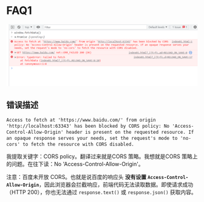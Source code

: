 # FAQ1





![image-20250404141708351](faq_demo01_2025_04_04_01.assets/image-20250404141708351.png)



## 错误描述

```
Access to fetch at 'https://www.baidu.com/' from origin 'http://localhost:63343' has been blocked by CORS policy: No 'Access-Control-Allow-Origin' header is present on the requested resource. If an opaque response serves your needs, set the request's mode to 'no-cors' to fetch the resource with CORS disabled.
```

我提取关键字：CORS policy。翻译过来就是CORS 策略。我想就是CORS 策略上的问题。在往下读：No 'Access-Control-Allow-Origin'。

注意：百度未开放 CORS。也就是说百度的响应头 **没有设置 `Access-Control-Allow-Origin`**，因此浏览器会拦截响应，前端代码无法读取数据。即使请求成功（HTTP 200），你也无法通过 `response.text()` 或 `response.json()` 获取内容。